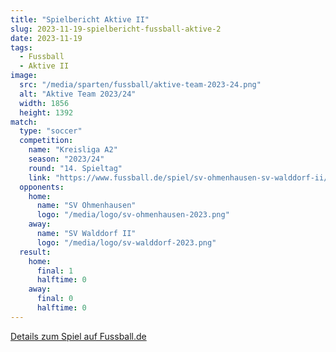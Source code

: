 ```yaml
---
title: "Spielbericht Aktive II"
slug: 2023-11-19-spielbericht-fussball-aktive-2
date: 2023-11-19
tags:
  - Fussball
  - Aktive II
image:
  src: "/media/sparten/fussball/aktive-team-2023-24.png"
  alt: "Aktive Team 2023/24"
  width: 1856
  height: 1392
match:
  type: "soccer"
  competition:
    name: "Kreisliga A2"
    season: "2023/24"
    round: "14. Spieltag"
    link: "https://www.fussball.de/spiel/sv-ohmenhausen-sv-walddorf-ii/-/spiel/02MEEB7SES000000VS5489B3VUHHBIEF#!/"
  opponents:
    home:
      name: "SV Ohmenhausen"
      logo: "/media/logo/sv-ohmenhausen-2023.png"
    away:
      name: "SV Walddorf II"
      logo: "/media/logo/sv-walddorf-2023.png"
  result:
    home:
      final: 1
      halftime: 0
    away:
      final: 0
      halftime: 0
---
```


[Details zum Spiel auf Fussball.de](https://www.fussball.de/spiel/sv-ohmenhausen-sv-walddorf-ii/-/spiel/02MEEB7SES000000VS5489B3VUHHBIEF#!/)
